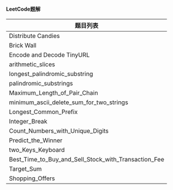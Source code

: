 #### LeetCode题解

| 题目列表                                     |
| ---------------------------------------- |
| Distribute Candies                       |
| Brick Wall                               |
| Encode and Decode TinyURL                |
| arithmetic_slices                        |
| longest_palindromic_substring            |
| palindromic_substrings                   |
| Maximum_Length_of_Pair_Chain             |
| minimum_ascii_delete_sum_for_two_strings |
| Longest_Common_Prefix                    |
| Integer_Break                            |
| Count_Numbers_with_Unique_Digits         |
| Predict_the_Winner                       |
| two_Keys_Keyboard                        |
| Best_Time_to_Buy_and_Sell_Stock_with_Transaction_Fee |
| Target_Sum                               |
| Shopping_Offers                          |

